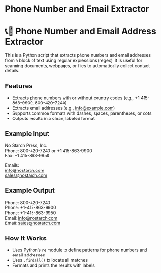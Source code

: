 # Phone Number and Email Extractor

# 📞📧 Phone Number and Email Address Extractor

This is a Python script that extracts phone numbers and email addresses from a block of text using regular expressions (regex). It is useful for scanning documents, webpages, or files to automatically collect contact details.

## Features

- Extracts phone numbers with or without country codes (e.g., +1 415-863-9900, 800-420-7240)
- Extracts email addresses (e.g., info@example.com)
- Supports common formats with dashes, spaces, parentheses, or dots
- Outputs results in a clean, labeled format

## Example Input

No Starch Press, Inc.  
Phone: 800-420-7240 or +1 415-863-9900  
Fax: +1 415-863-9950  

Emails:  
info@nostarch.com  
sales@nostarch.com

## Example Output

Phone: 800-420-7240  
Phone: +1-415-863-9900  
Phone: +1-415-863-9950  
Email: info@nostarch.com  
Email: sales@nostarch.com

## How It Works

- Uses Python’s `re` module to define patterns for phone numbers and email addresses
- Uses `.findall()` to locate all matches
- Formats and prints the results with labels
